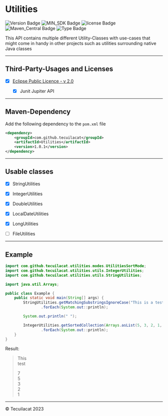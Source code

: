 # Utilities


![Version Badge](https://img.shields.io/badge/version-alpha-blue)
![MIN_SDK Badge](https://img.shields.io/badge/MIN_SDK-Java_17-red)
![license Badge](https://img.shields.io/badge/License-MIT-gree)
![Maven_Central Badge](https://img.shields.io/badge/maven_central-pending-brown)
![Type Badge](https://img.shields.io/badge/Software_Typ-utilities-green)

This API contains multiple different Utility-Classes with use-cases that might come in handy in other projects such as utilities surrounding native Java classes

---

## Third-Party-Usages and Licenses
- [X] [Eclipse Public Licence - v 2.0](https://github.com/junit-team/junit5/blob/main/LICENSE.md)
  - [X] Junit Jupiter API


--- 
## Maven-Dependency
Add the following dependency to the `pom.xml` file
```xml
<dependency>
    <groupId>com.github.tecuilacat</groupId>
    <artifactId>Utilities</artifactId>
    <version>1.0.1</version>
</dependency>
```

---
## Usable classes
- [X] StringUtilities
- [X] IntegerUtilities
- [X] DoubleUtilities
- [X] LocalDateUtilities
- [X] LongUtilities
- [ ] FileUtilities


---

## Example

```java
import com.github.tecuilacat.utilities.modes.UtilitiesSortMode;
import com.github.tecuilacat.utilities.utils.IntegerUtilities;
import com.github.tecuilacat.utilities.utils.StringUtilities;

import java.util.Arrays;

public class Example {
    public static void main(String[] args) {
        StringUtilities.getMatchingSubstringsIgnoreCase("This is a test!", "this|test")
                .forEach(System.out::println);

        System.out.println(" ");

        IntegerUtilities.getSortedCollection(Arrays.asList(5, 3, 2, 1, 7), UtilitiesSortMode.DESCENDING)
                .forEach(System.out::println);
    }
}
```

Result:
> This  
> test  
>  
> 7  
> 5  
> 3  
> 2  
> 1


---
&copy; Tecuilacat 2023